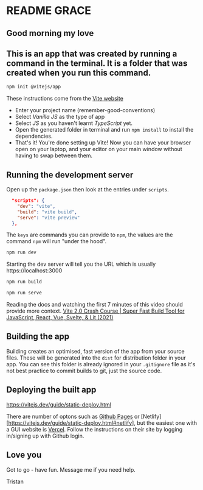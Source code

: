 # README GRACE

## Good morning my love

## This is an app that was created by running a command in the terminal. It is a folder that was created when you run this command.

```BASH
npm init @vitejs/app
```

These instructions come from the [Vite website](https://vitejs.dev/guide/)

- Enter your project name (remember-good-conventions)
- Select _Vanilla JS_ as the type of app
- Select _JS_ as you haven't learnt _TypeScript_ yet.
- Open the generated folder in terminal and run `npm install` to install the dependencies.
- That's it! You're done setting up Vite! Now you can have your browser open on your laptop, and your editor on your main window without having to swap between them.

## Running the development server

Open up the `package.json` then look at the entries under `scripts`.

```JSON
  "scripts": {
    "dev": "vite",
    "build": "vite build",
    "serve": "vite preview"
  },
```

The `keys` are commands you can provide to `npm`, the values are the command `npm` will run "under the hood".

```BASH
npm run dev
```

Starting the dev server will tell you the URL which is usually https://localhost:3000

```BASH
npm run build
```

```BASH
npm run serve
```

Reading the docs and watching the first 7 minutes of this video should provide more context. [Vite 2.0 Crash Course | Super Fast Build Tool for JavaScript, React, Vue, Svelte, & Lit (2021)](https://www.youtube.com/watch?v=LQQ3CR2JTX8)

## Building the app

Building creates an optimised, fast version of the app from your source files. These will be generated into the `dist` for distribution folder in your app. You can see this folder is already ignored in your `.gitignore` file as it's not best practice to commit builds to git, just the source code.

## Deploying the built app

https://vitejs.dev/guide/static-deploy.html

There are number of optons such as [Github Pages](https://vitejs.dev/guide/static-deploy.html#github-pages) or [Netlify][https://vitejs.dev/guide/static-deploy.html#netlify], but the easiest one with a GUI website is [Vercel](https://vitejs.dev/guide/static-deploy.html#vercel). Follow the instructions on their site by logging in/signing up with Github login.

## Love you

Got to go - have fun. Message me if you need help.

Tristan
